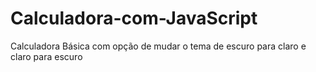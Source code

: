 # Calculadora-com-JavaScript
Calculadora Básica com opção de mudar o tema de escuro para claro e claro para escuro

